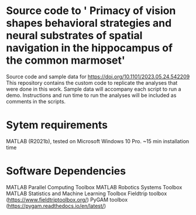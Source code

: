 # Source code to ' Primacy of vision shapes behavioral strategies and neural substrates of spatial navigation in the hippocampus of the common marmoset'
Source code and sample data for https://doi.org/10.1101/2023.05.24.542209
This repository contains the custom code to replicate the analyses that were done in this work.
Sample data will accompany each script to run a demo.
Instructions and run time to run the analyses will be included as comments in the scripts.
# Sytem requirements
MATLAB (R2021b), tested on Microsoft Windows 10 Pro. ~15 min installation time
# Software Dependencies
MATLAB Parallel Computing Toolbox
MATLAB Robotics Systems Toolbox
MATLAB Statistics and Machine Learning Toolbox
Fieldtrip toolbox (https://www.fieldtriptoolbox.org/)
PyGAM toolbox (https://pygam.readthedocs.io/en/latest/)
